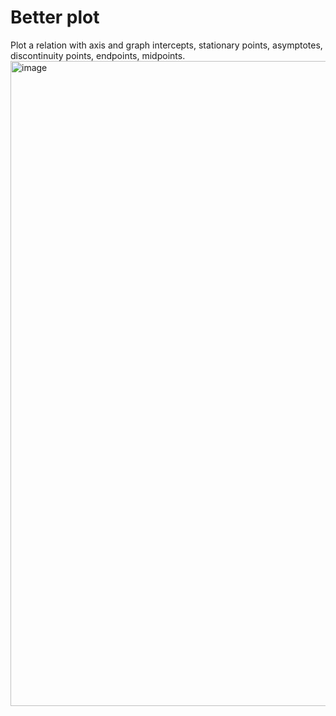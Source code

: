 # Better plot
Plot a relation with axis and graph intercepts, stationary points, asymptotes, discontinuity points, endpoints, midpoints.
<img width="1032" alt="image" src="https://github.com/user-attachments/assets/a4fdaee9-cc6b-488a-9dc7-b7b53b14e934">

